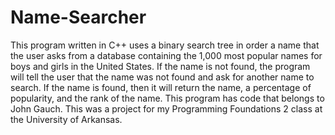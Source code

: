 # Name-Searcher
This program written in C++ uses a binary search tree in order a name that the user asks from a database containing the 1,000 most popular names for boys and girls in the United States. If the name is not found, the program will tell the user that the name was not found and ask for another name to search. If the name is found, then it will return the name, a percentage of popularity, and the rank of the name. 
This program has code that belongs to John Gauch. This was a project for my Programming Foundations 2 class at the University of Arkansas.
